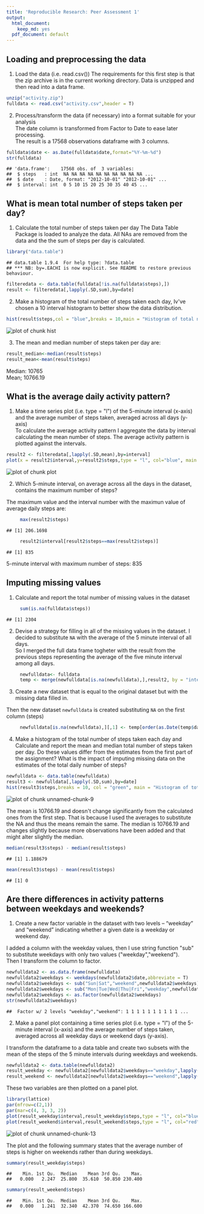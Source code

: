 ```yaml
---
title: 'Reproducible Research: Peer Assessment 1'
output:
  html_document:
    keep_md: yes
  pdf_document: default
---
```



## Loading and preprocessing the data

1. Load the data (i.e. read.csv())
The requirements for this first step is that the zip archive is in the current working directory.
Data is unzipped and then read into a data frame.   


```r
unzip("activity.zip")
fulldata <- read.csv("activity.csv",header = T)
```

2. Process/transform the data (if necessary) into a format suitable for your analysis   
The date column is transformed from Factor to Date to ease later processing.   
The result is a 17568 observations dataframe with 3 columns.

```r
fulldata$date <- as.Date(fulldata$date,format="%Y-%m-%d")
str(fulldata)
```

```
## 'data.frame':	17568 obs. of  3 variables:
##  $ steps   : int  NA NA NA NA NA NA NA NA NA NA ...
##  $ date    : Date, format: "2012-10-01" "2012-10-01" ...
##  $ interval: int  0 5 10 15 20 25 30 35 40 45 ...
```


## What is mean total number of steps taken per day?

1. Calculate the total number of steps taken per day
The Data Table Package is loaded to analyze the data. All NAs are removed from the data and the the sum of steps per day is calculated.



```r
library("data.table")
```

```
## data.table 1.9.4  For help type: ?data.table
## *** NB: by=.EACHI is now explicit. See README to restore previous behaviour.
```

```r
filteredata <- data.table(fulldata[!is.na(fulldata$steps),])
result <- filteredata[,lapply(.SD,sum),by=date]
```
   
2. Make a histogram of the total number of steps taken each day, Iv've chosen a 10 interval histogram to better show the data distribution.   
   

```r
hist(result$steps,col = "blue",breaks = 10,main = "Histogram of total number of steps per day",xlab = "Total Number of steps", ylab = "Number of days (Frequency)",xlim =c(0,25000))
```

![plot of chunk hist](figure/hist-1.png) 
   
3. The mean and median number of steps taken per day are:   


```r
result_median<-median(result$steps)
result_mean<-mean(result$steps)
```
Median:   10765   
Mean;     10766.19

## What is the average daily activity pattern?

1. Make a time series plot (i.e. type = "l") of the 5-minute interval (x-axis) and the average number of steps taken, averaged across all days (y-axis)   
To calculate the average activity pattern I aggregate the data by interval calculating the mean number of steps. The average activity pattern is plotted against the intervals.   


```r
result2 <- filteredata[,lapply(.SD,mean),by=interval]
plot(x = result2$interval,y=result2$steps,type = "l", col="blue", main = "Average Daily Activiy Pattern", xlab = "Interval", ylab = "Average Number of Steps")
```

![plot of chunk plot](figure/plot-1.png) 

2. Which 5-minute interval, on average across all the days in the dataset, contains the maximum number of steps?   

The maximum value and the interval number with the maximun value of average daily steps are:
   

```r
     max(result2$steps)
```

```
## [1] 206.1698
```

```r
     result2$interval[result2$steps==max(result2$steps)]
```

```
## [1] 835
```

5-minute interval with maximum number of steps: 835   


## Imputing missing values
   
1. Calculate and report the total number of missing values in the dataset 
   

```r
     sum(is.na(fulldata$steps))
```

```
## [1] 2304
```
   
2. Devise a strategy for filling in all of the missing values in the dataset. 
I decided to substitute `NA` with the average of the 5 minute interval of all days.   
So I merged the full data frame togheter with the result from the previous steps representing the average of the five minute interval among all days.


```r
     newfulldata<- fulldata
     temp <- merge(newfulldata[is.na(newfulldata),],result2, by = "interval")
```

3. Create a new dataset that is equal to the original dataset but with the missing data filled in.  

Then the new dataset `newfulldata` is created substituting `NA` on the first column (steps)


```r
     newfulldata[is.na(newfulldata),][,1] <- temp[order(as.Date(temp$date.x,format="%Y-%m-%d")),][,4]
```

4. Make a histogram of the total number of steps taken each day and Calculate and report the mean and median total number of steps taken per day. Do these values differ from the estimates from the first part of the assignment? What is the impact of imputing missing data on the estimates of the total daily number of steps?   


```r
newfulldata <- data.table(newfulldata)
result3 <- newfulldata[,lapply(.SD,sum),by=date]
hist(result3$steps,breaks = 10, col = "green", main = "Histogram of total number of steps per day without NA",xlab = "Total Number of steps", ylab = "Number of days (Frequency)",,xlim =c(0,25000))
```

![plot of chunk unnamed-chunk-9](figure/unnamed-chunk-9-1.png) 

The mean is 10766.19 and doesn't change significantly from the calculated ones from the first step. That is because I used the averages to substitute the NA and thus the means remain the same. The median is 10766.19 and changes slightly because more observations have been added and that might alter slightly the median.


```r
median(result3$steps) - median(result$steps)
```

```
## [1] 1.188679
```

```r
mean(result3$steps) - mean(result$steps)
```

```
## [1] 0
```


## Are there differences in activity patterns between weekdays and weekends?
   
1. Create a new factor variable in the dataset with two levels – “weekday” and “weekend” indicating whether a given date is a weekday or weekend day.

I added a column with the weekday values, then I use string function "sub" to substitute weekdays with only two values ("weekday","weekend").   
Then I transform the column to factor.


```r
newfulldata2 <- as.data.frame(newfulldata)
newfulldata2$weekdays <- weekdays(newfulldata2$date,abbreviate = T)
newfulldata2$weekdays <- sub("Sun|Sat","weekend",newfulldata2$weekdays)
newfulldata2$weekdays <- sub("Mon|Tue|Wed|Thu|Fri","weekday",newfulldata2$weekdays)
newfulldata2$weekdays <- as.factor(newfulldata2$weekdays)
str(newfulldata2$weekdays)
```

```
##  Factor w/ 2 levels "weekday","weekend": 1 1 1 1 1 1 1 1 1 1 ...
```

2. Make a panel plot containing a time series plot (i.e. type = "l") of the 5-minute interval (x-axis) and the average number of steps taken, averaged across all weekday days or weekend days (y-axis). 

I transform the dataframe to a data table and create two subsets with the mean of the steps of the 5 minute intervals during weekdays and weekends.   


```r
newfulldata2 <- data.table(newfulldata2)
result_weekday <- newfulldata2[newfulldata2$weekdays=="weekday",lapply(.SD,mean),by=interval, .SDcols=c("steps")]
result_weekend <- newfulldata2[newfulldata2$weekdays=="weekend",lapply(.SD,mean),by=interval, .SDcols=c("steps")]
```
   
These two variables are then plotted on a panel plot.   
   

```r
library(lattice)
par(mfrow=c(2,1))
par(mar=c(4, 3, 3, 2))
plot(result_weekday$interval,result_weekday$steps,type = "l", col="blue", main = "Mean Steps by Interval for Weekday",xlab = "Intervals", ylab = "Average steps")
plot(result_weekend$interval,result_weekend$steps,type = "l", col="red", main = "Mean Steps by Interval for Weekends" ,xlab = "Intervals", ylab = "Average steps")
```

![plot of chunk unnamed-chunk-13](figure/unnamed-chunk-13-1.png) 

The plot and the following summary states that the average number of steps is higher on weekends rather than during weekdays. 


```r
summary(result_weekday$steps)
```

```
##    Min. 1st Qu.  Median    Mean 3rd Qu.    Max. 
##   0.000   2.247  25.800  35.610  50.850 230.400
```

```r
summary(result_weekend$steps)
```

```
##    Min. 1st Qu.  Median    Mean 3rd Qu.    Max. 
##   0.000   1.241  32.340  42.370  74.650 166.600
```
